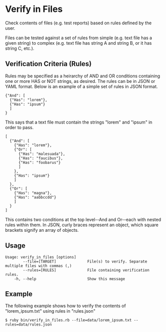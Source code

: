 # Verify in Files

Check contents of files (e.g. test reports) based on rules defined by the user.

Files can be tested against a set of rules from simple (e.g. text file has a
given string) to complex (e.g. text file has string A and string B, or it has
string C, etc.).

## Verification Criteria (Rules)
Rules may be specified as a heirarchy of AND and OR conditions containing one
or more HAS or NOT strings, as desired.  The rules can be in JSON or YAML format.  Below is an example of a simple set of rules in JSON format.

```
{"And": [
  {"Has": "lorem"},
  {"Has": "ipsum"}
  ]
}
```

This says that a text file must contain the strings "lorem" and "ipsum" in
order to pass.

```
[
  {"And": [
    {"Has": "lorem"},
    {"Or": [
      {"Has": "malesuada"},
      {"Has": "faucibus"},
      {"Has": "foobarus"}
      ]
    },
    {"Has": "ipsum"}
    ]
  },
  {"Or": [
    {"Has": "magna"},
    {"Has": "aabbccdd"}
    ]
  }
]
```

This contains two conditions at the top level--And and Or--each with nested
rules within them.  In JSON, curly braces represent an object, which square
brackets signify an array of objects.

## Usage

```
Usage: verify_in_files [options]
        --file=[TARGET]              File(s) to verify. Separate multiple files with commas (,)
        --rules=[RULES]              File containing verification rules.
    -h, --help                       Show this message
```

## Example
The following example shows how to verify the contents of "lorem_ipsum.txt" using rules in "rules.json"

```
$ ruby bin/verify_in_files.rb --file=data/lorem_ipsum.txt --rules=data/rules.json
```
